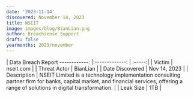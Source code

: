 ```yaml
---
date: '2023-11-14'
discovered: November 14, 2023
title: NSEIT
image: images/blog/BianLian.png
author: Breachsense Support
draft: false
yearmonths: 2023/november
---
```



| Data Breach Report
------------:     |:-------------:    | :-----:|
| Victim      | nseit.com      | 
| Threat Actor      | BianLian      | 
| Date Discovered      | Nov 14, 2023      | 
| Description      | NSEIT Limited is a technology implementation consulting partner firm for banks, capital market, and financial services, offering a range of solutions in digital transformation.      | 
| Leak Size      | 1TB      | 

